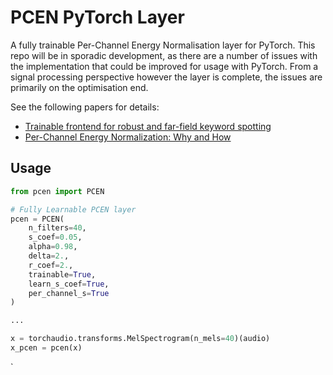 # PCEN PyTorch Layer

A fully trainable Per-Channel Energy Normalisation layer for PyTorch.
This repo will be in sporadic development, as there are a number of issues with the implementation that could be improved for usage with PyTorch. From a signal processing perspective however the layer is complete, the issues are primarily on the optimisation end.

See the following papers for details:
 - [Trainable frontend for robust and far-field keyword spotting](10.1109/ICASSP.2017.7953242)
 - [Per-Channel Energy Normalization: Why and How](10.1109/LSP.2018.2878620)

## Usage

``` python
from pcen import PCEN

# Fully Learnable PCEN layer
pcen = PCEN(
    n_filters=40,
    s_coef=0.05,
    alpha=0.98,
    delta=2.,
    r_coef=2.,
    trainable=True,
    learn_s_coef=True,
    per_channel_s=True
)

...

x = torchaudio.transforms.MelSpectrogram(n_mels=40)(audio)
x_pcen = pcen(x)
```

`
